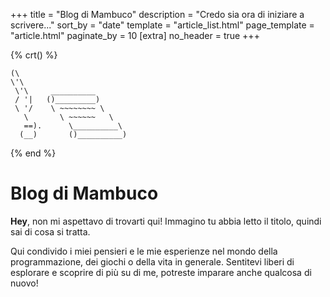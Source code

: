 +++
title = "Blog di Mambuco"
description = "Credo sia ora di iniziare a scrivere..."
sort_by = "date"
template = "article_list.html"
page_template = "article.html"
paginate_by = 10
[extra]
no_header = true
+++

{% crt() %}
```
(\
\'\
 \'\     __________
 / '|   ()_________)
 \ '/    \ ~~~~~~~~ \
   \       \ ~~~~~~   \
   ==).      \__________\
  (__)       ()__________)
```
{% end %}

# Blog di Mambuco

**Hey**, non mi aspettavo di trovarti qui!
Immagino tu abbia letto il titolo, quindi sai di cosa si tratta.

Qui condivido i miei pensieri e le mie esperienze nel mondo della programmazione, dei giochi o della vita in generale.
Sentitevi liberi di esplorare e scoprire di più su di me, potreste imparare anche qualcosa di nuovo!
